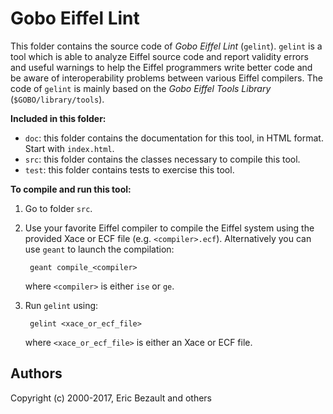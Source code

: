 # Gobo Eiffel Lint

This folder contains the source code of *Gobo Eiffel Lint*
(`gelint`). `gelint` is a tool which is able to analyze Eiffel
source code and report validity errors and useful warnings
to help the Eiffel programmers write better code and be aware
of interoperability problems between various Eiffel compilers.
The code of `gelint` is mainly based on the *Gobo Eiffel Tools
Library* (`$GOBO/library/tools`).

**Included in this folder:**

* `doc`: this folder contains the documentation for this tool,
  in HTML format. Start with `index.html`.
* `src`: this folder contains the classes necessary to compile this tool.
* `test`: this folder contains tests to exercise this tool.

**To compile and run this tool:**

1. Go to folder `src`.

2. Use your favorite Eiffel compiler to compile the Eiffel system using
   the provided Xace or ECF file (e.g. `<compiler>.ecf`). Alternatively
   you can use `geant` to launch the compilation:
   
        geant compile_<compiler>
       
    where `<compiler>` is either `ise` or `ge`.

3. Run `gelint` using:

        gelint <xace_or_ecf_file>

    where `<xace_or_ecf_file>` is either an Xace or ECF file.

## Authors

Copyright (c) 2000-2017, Eric Bezault and others
